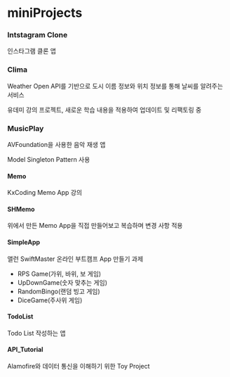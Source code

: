 # miniProjects

### Intstagram Clone

인스타그램 클론 앱

### Clima

Weather Open API를 기반으로 도시 이름 정보와 위치 정보를 통해 날씨를 알려주는 서비스

유데미 강의 프로젝트, 새로운 학습 내용을 적용하여 업데이트 및 리팩토링 중

### MusicPlay

AVFoundation을 사용한 음악 재생 앱

Model Singleton Pattern 사용

#### Memo

KxCoding Memo App 강의 

#### SHMemo

위에서 만든 Memo App을 직접 만들어보고 복습하며 변경 사항 적용

#### SimpleApp

앨런 SwiftMaster 온라인 부트캠프 App 만들기 과제

+ RPS Game(가위, 바위, 보 게임)
+ UpDownGame(숫자 맞추는 게임)
+ RandomBingo(랜덤 빙고 게임)
+ DiceGame(주사위 게임)

#### TodoList

Todo List 작성하는 앱 

#### API_Tutorial

Alamofire와 데이터 통신을 이해하기 위한 Toy Project

